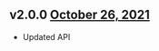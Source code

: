 v2.0.0 [October 26, 2021](https://github.com/lando/argv/releases/tag/v2.0.0)
-------------------------

* Updated API
